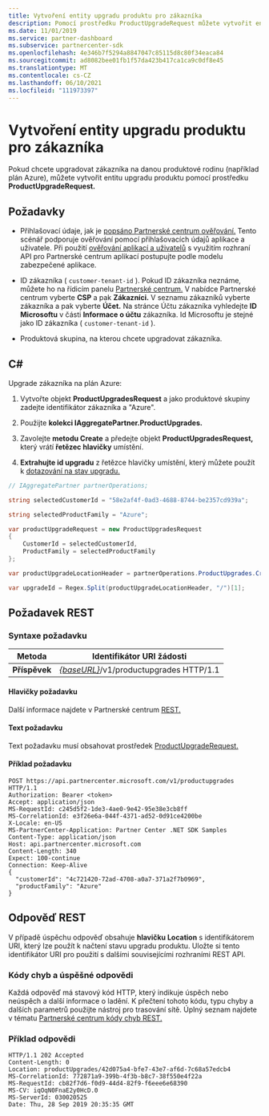 ```yaml
---
title: Vytvoření entity upgradu produktu pro zákazníka
description: Pomocí prostředku ProductUpgradeRequest můžete vytvořit entitu upgradu produktu a upgradovat zákazníka na danou produktové rodinu.
ms.date: 11/01/2019
ms.service: partner-dashboard
ms.subservice: partnercenter-sdk
ms.openlocfilehash: 4e346b7f5294a8847047c85115d8c80f34eaca84
ms.sourcegitcommit: ad8082bee01fb1f57da423b417ca1ca9c0df8e45
ms.translationtype: MT
ms.contentlocale: cs-CZ
ms.lasthandoff: 06/10/2021
ms.locfileid: "111973397"
---
```

# <a name="create-a-product-upgrade-entity-for-a-customer"></a>Vytvoření entity upgradu produktu pro zákazníka

Pokud chcete upgradovat zákazníka na danou produktové rodinu (například plán Azure), můžete vytvořit entitu upgradu produktu pomocí prostředku **ProductUpgradeRequest.**

## <a name="prerequisites"></a>Požadavky

- Přihlašovací údaje, jak je [popsáno Partnerské centrum ověřování.](partner-center-authentication.md) Tento scénář podporuje ověřování pomocí přihlašovacích údajů aplikace a uživatele. Při použití [ověřování aplikací a uživatelů](enable-secure-app-model.md) s využitím rozhraní API pro Partnerské centrum aplikací postupujte podle modelu zabezpečené aplikace.

- ID zákazníka ( `customer-tenant-id` ). Pokud ID zákazníka neznáme, můžete ho na řídicím panelu [Partnerské centrum.](https://partner.microsoft.com/dashboard) V nabídce Partnerské centrum vyberte **CSP** a pak **Zákazníci.** V seznamu zákazníků vyberte zákazníka a pak vyberte **Účet.** Na stránce Účtu zákazníka vyhledejte **ID Microsoftu** v části **Informace o účtu** zákazníka. Id Microsoftu je stejné jako ID zákazníka ( `customer-tenant-id` ).

- Produktová skupina, na kterou chcete upgradovat zákazníka.

## <a name="c"></a>C\#

Upgrade zákazníka na plán Azure:

1. Vytvořte objekt **ProductUpgradesRequest** a jako produktové skupiny zadejte identifikátor zákazníka a "Azure".

2. Použijte **kolekci IAggregatePartner.ProductUpgrades.**

3. Zavolejte **metodu Create** a předejte objekt **ProductUpgradesRequest,** který vrátí **řetězec hlavičky** umístění.

4. **Extrahujte id upgradu** z řetězce hlavičky umístění, který můžete použít k [dotazování na stav upgradu.](get-product-upgrade-status.md)

```csharp
// IAggregatePartner partnerOperations;

string selectedCustomerId = "58e2af4f-0ad3-4688-8744-be2357cd939a";

string selectedProductFamily = "Azure";

var productUpgradeRequest = new ProductUpgradesRequest
{
    CustomerId = selectedCustomerId,
    ProductFamily = selectedProductFamily
};

var productUpgradeLocationHeader = partnerOperations.ProductUpgrades.Create(productUpgradeRequest);

var upgradeId = Regex.Split(productUpgradeLocationHeader, "/")[1];

```

## <a name="rest-request"></a>Požadavek REST

### <a name="request-syntax"></a>Syntaxe požadavku

| Metoda   | Identifikátor URI žádosti                                                                                   |
|----------|-----------------------------------------------------------------------------------------------|
| **Příspěvek** | [*{baseURL}*](partner-center-rest-urls.md)/v1/productupgrades HTTP/1.1 |

#### <a name="request-headers"></a>Hlavičky požadavku

Další informace najdete v Partnerské centrum [REST.](headers.md)

#### <a name="request-body"></a>Text požadavku

Text požadavku musí obsahovat prostředek [ProductUpgradeRequest.](product-upgrade-resources.md#productupgraderequest)

#### <a name="request-example"></a>Příklad požadavku

```http
POST https://api.partnercenter.microsoft.com/v1/productupgrades HTTP/1.1
Authorization: Bearer <token>
Accept: application/json
MS-RequestId: c245d5f2-1de3-4ae0-9e42-95e38e3cb8ff
MS-CorrelationId: e3f26e6a-044f-4371-ad52-0d91ce4200be
X-Locale: en-US
MS-PartnerCenter-Application: Partner Center .NET SDK Samples
Content-Type: application/json
Host: api.partnercenter.microsoft.com
Content-Length: 340
Expect: 100-continue
Connection: Keep-Alive
{
  "customerId": "4c721420-72ad-4708-a0a7-371a2f7b0969",
  "productFamily": "Azure"
}
```

## <a name="rest-response"></a>Odpověď REST

V případě úspěchu odpověď obsahuje **hlavičku Location** s identifikátorem URI, který lze použít k načtení stavu upgradu produktu. Uložte si tento identifikátor URI pro použití s dalšími souvisejícími rozhraními REST API.

### <a name="response-success-and-error-codes"></a>Kódy chyb a úspěšné odpovědi

Každá odpověď má stavový kód HTTP, který indikuje úspěch nebo neúspěch a další informace o ladění. K přečtení tohoto kódu, typu chyby a dalších parametrů použijte nástroj pro trasování sítě. Úplný seznam najdete v tématu [Partnerské centrum kódy chyb REST.](error-codes.md)

### <a name="response-example"></a>Příklad odpovědi

```http
HTTP/1.1 202 Accepted
Content-Length: 0
Location: productUpgrades/42d075a4-bfe7-43e7-af6d-7c68a57edcb4
MS-CorrelationId: 772871a9-399b-4f3b-b8c7-38f550e4f22a
MS-RequestId: cb82f7d6-f0d9-44d4-82f9-f6eee6e68390
MS-CV: iqOqN0FnaE2y0HcD.0
MS-ServerId: 030020525
Date: Thu, 28 Sep 2019 20:35:35 GMT
```
